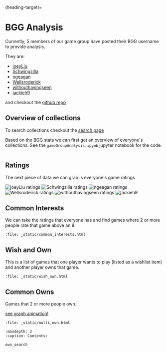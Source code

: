 (heading-target)=
# BGG Analysis

Currently, 5 members of our game group have posted their BGG username to provide analysis.

They are:
- [joeyLiu](https://boardgamegeek.com/collection/user/joeyLiu)
- [Schwingzilla](https://boardgamegeek.com/collection/user/Schwingzilla)
- [ngeagan](https://boardgamegeek.com/collection/user/ngeagan)
- [Wellsroderick](https://boardgamegeek.com/collection/user/Wellsroderick)
- [withouthavingseen](https://boardgamegeek.com/collection/user/withouthavingseen)
- [jackieh9](https://boardgamegeek.com/collection/user/jackieh9)

and checkout the [github repo](https://github.com/joey-kilgore/bgg-analysis)

## Overview of collections

To search collections checkout the [search page](./own_search.md)

Based on the BGG stats we can first get an overview of everyone's collections. 
See the `gameGroupAnalysis.ipynb` jupyter notebook for the code.

```{include} _static/overview.md
```


## Ratings

The next piece of data we can grab is everyone's game ratings

![joeyLiu ratings](/plots/joeyLiu.png)
![Schwingzilla ratings](/plots/Schwingzilla.png)
![ngeagan ratings](/plots/ngeagan.png)
![Wellsroderick ratings](/plots/Wellsroderick.png)
![withouthavingseen ratings](/plots/withouthavingseen.png)
![jackieh9](/plots/jackieh9.png)

## Common Interests

We can take the ratings that everyone has and find games where 2 or more people rate that game above an 8.  

```{raw} html
:file: _static/common_interests.html
```

## Wish and Own  
This is a list of games that one player wants to play (listed as a wishlist item)
and another player owns that game.

```{raw} html
:file: _static/wish_own.html
```

## Common Owns
Games that 2 or more people own.

[see graph animation!](_static/own_graph.html)

```{raw} html
:file: _static/multi_own.html
```

```{toctree}
:maxdepth: 2
:caption: Contents:

own_search
